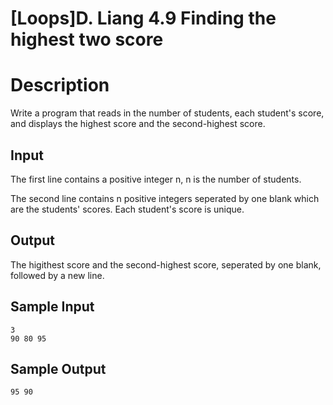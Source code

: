 # [Loops]D. Liang 4.9 Finding the highest two score

# Description
Write a program that reads in the number of students, each student's score, and displays the highest score and the second-highest score. 
 
## Input
The first line contains a positive integer n, n is the number of students.

The second line contains n positive integers seperated by one blank which are the students' scores. Each student's score is unique.
 
## Output
The higithest score and the second-highest score, seperated by one blank, followed by a new line.

## Sample Input
```
3
90 80 95
```
## Sample Output
```
95 90

```